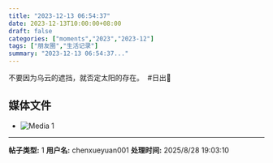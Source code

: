 ```yaml
---
title: "2023-12-13 06:54:37"
date: 2023-12-13T10:00:00+08:00
draft: false
categories: ["moments","2023","2023-12"]
tags: ["朋友圈","生活记录"]
summary: "2023-12-13 06:54:37..."
---
```


不要因为乌云的遮挡，就否定太阳的存在。
​
​#日出🌅

## 媒体文件

- ![Media 1](/Moments/photos/2023-12-13/202312130654370.jpg)

---

**帖子类型:** 1
**用户名:** chenxueyuan001
**处理时间:** 2025/8/28 19:03:10